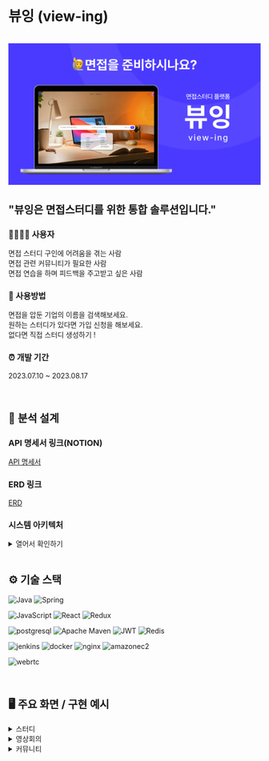 # 뷰잉 (view-ing)

<br>

<img src="uploads/main.jpg" width="800"/>

<br>

## "뷰잉은 면접스터디를 위한 통합 솔루션입니다."

### 👨‍👩‍👧‍👦 사용자

면접 스터디 구인에 어려움을 겪는 사람<br>
면접 관련 커뮤니티가 필요한 사람<br>
면접 연습을 하며 피드백을 주고받고 싶은 사람

### 💁 사용방법

면접을 압둔 기업의 이름을 검색해보세요.<br>
원하는 스터디가 있다면 가입 신청을 해보세요.<br>
없다면 직접 스터디 생성하기 !

### ⏰ 개발 기간

2023.07.10 ~ 2023.08.17

<br>

## 📁 분석 설계

### API 명세서 링크(NOTION)

[API 명세서](https://imported-blouse-29a.notion.site/api-76df542ba576406a9385ba7b7cf879d2?pvs=4)

### ERD 링크

[ERD](https://www.erdcloud.com/d/T43jjEq9d8XXDzow6)

### 시스템 아키텍처

<details>
 <summary>열어서 확인하기</summary>
    <img src="uploads/architecture.jpg"  width="700" >
</details>

<br>

## ⚙️ 기술 스택

![Java](https://img.shields.io/badge/OpenJDK-ED8B00?style=for-the-badge&logo=openjdk&logoColor=white)
![Spring](https://img.shields.io/badge/Spring-6DB33F.svg?&style=for-the-badge&logo=Spring&logoColor=white)

![JavaScript](https://img.shields.io/badge/JavaScript-323330?style=for-the-badge&logo=javascript&logoColor=F7DF1E)
![React](https://img.shields.io/badge/React-20232A?style=for-the-badge&logo=react&logoColor=61DAFB)
![Redux](https://img.shields.io/badge/Redux-764ABC?style=for-the-badge&logo=Redux&logoColor=white)

![postgresql](https://img.shields.io/badge/postgresql-4169E1?style=for-the-badge&logo=postgresql&logoColor=white/)
![Apache Maven](https://img.shields.io/badge/Apache%20Maven-C71A36.svg?&style=for-the-badge&logo=Apache%20Maven&logoColor=white)
![JWT](https://img.shields.io/badge/JWT-000000?style=for-the-badge&logo=JSON%20web%20tokens&logoColor=white)
![Redis](https://img.shields.io/badge/Redis-DC382D?style=for-the-badge&logo=Redis&logoColor=white)

![jenkins](https://img.shields.io/badge/jenkins-D24939?style=for-the-badge&logo=jenkins&logoColor=white)
![docker](https://img.shields.io/badge/docker-2496ED?style=for-the-badge&logo=docker&logoColor=white)
![nginx](https://img.shields.io/badge/nginx-009639?style=for-the-badge&logo=nginx&logoColor=white)
![amazonec2](https://img.shields.io/badge/amazonec2-232F3E?style=for-the-badge&logo=amazonec2&logoColor=white)

![webrtc](https://img.shields.io/badge/webrtc-333333?style=for-the-badge&logo=webrtc&logoColor=white)

<br>

## 🖥️ 주요 화면 / 구현 예시

<details>
 <summary>스터디</summary>

### ✍ 스터디 검색 & 신청

 <img src="uploads/search.gif"  width="700" >

### ✍ 스터디 관리 (방장)

  <img src="uploads/admin.gif"  width="700" >
  <img src="uploads/admin2.gif"  width="700" >

### ✍ 스터디 기능

  <img src="uploads/study.gif"  width="700" >

</details>

<details>
 <summary>영상회의</summary>

### ✍ 기본 기능

  <img src="uploads/base1.png"  width="700" >

### ✍ 녹화, 타이머

  <img src="uploads/record1.png"  width="700" >
  
  <img src="uploads/record2.png"  width="700" >

### ✍ 피드백 기능

  <img src="uploads/feedback1.png"  width="700" >

  <img src="uploads/feedback2.png"  width="700" >

</details>

<details>
 <summary>커뮤니티</summary>

### ✍ 게시글

  <img src="uploads/board.gif"  width="700" >

### ✍ 게시글 작성

 <img src="uploads/write.gif"  width="700" >

### ✍ 게시글 검색 및 댓글

  <img src="uploads/comment.gif"  width="700" >
</details>
